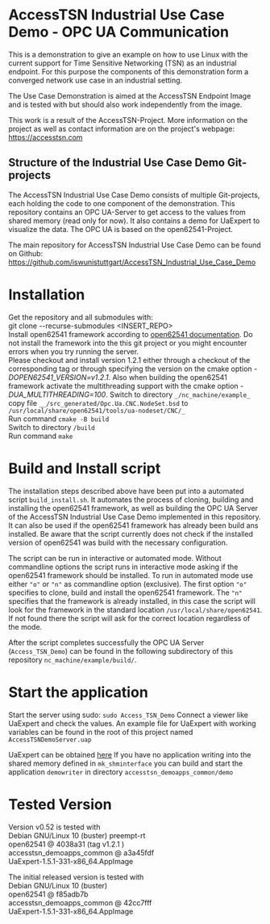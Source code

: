 # AccessTSN Industrial Use Case Demo - OPC UA Communication
This is a demonstration to give an example on how to use Linux with the current support for Time Sensitive Networking (TSN) as an industrial endpoint. For this purpose the components of this demonstration form a converged network use case in an industrial setting. 

The Use Case Demonstration is aimed at the AccessTSN Endpoint Image and is tested with but should also work independently from the image.

This work is a result of the AccessTSN-Project. More information on the project as well as contact information are on the project's webpage: https://accesstsn.com

## Structure of the Industrial Use Case Demo Git-projects

The AccessTSN Industrial Use Case Demo consists of multiple Git-projects, each holding the code to one component of the demonstration. This repository contains an OPC UA-Server to get access to the values from shared memory (read only for now). It also contains a demo for UaExpert to visualize the data. The OPC UA is based on the open62541-Project.

The main repository for AccessTSN Industrial Use Case Demo can be found on Github: https://github.com/iswunistuttgart/AccessTSN_Industrial_Use_Case_Demo

# Installation
Get the repository and all submodules with:  
git clone --recurse-submodules <INSERT_REPO>  
Install open62541 framework according to [open62541 documentation](https://open62541.org/doc/open62541-current.pdf). Do not install the framework into the this git project or you might encounter errors when you try running the server.  
Please checkout and install version 1.2.1 either through a checkout of the corresponding tag or through specifying the version on the cmake option *-DOPEN62541_VERSION=v1.2.1*. Also when building the open62541 framework activate the multithreading support with the cmake option *-DUA_MULTITHREADING=100*.
Switch to directory `_/nc_machine/example_`  
copy file `__/src_generated/Opc.Ua.CNC.NodeSet.bsd` to `/usr/local/share/open62541/tools/ua-nodeset/CNC/_`  
Run command `cmake -B build`  
Switch to directory `/build`  
Run command `make`  

# Build and Install script
The installation steps described above have been put into a automated script `build_install.sh`. It automates the process of cloning, building and installing the open62541 framework, as well as building the OPC UA Server of the AccessTSN Industrial Use Case Demo implemented in this repository. It can also be used if the open62541 framework has already been build ans installed. Be aware that the script currently does not check if the installed version of open62541 was build with the necessary configuration. 

The script can be run in interactive or automated mode. Without commandline options the script runs in interactive mode asking if the open62541 framework should be installed. To run in automated mode use either `"o"` or `"n"` as commandline option (exclusive). The first option `"o"` specifies to clone, build and install the open62541 framework. The `"n"` specifies that the framework is already installed, in this case the script will look for the framework in the standard location `/usr/local/share/open62541`. If not found there the script will ask for the correct location regardless of the mode.

After the script completes successfully the OPC UA Server (`Access_TSN_Demo`) can be found in the following subdirectory of this repository `nc_machine/example/build/`.

# Start the application
Start the server using sudo: `sudo Access_TSN_Demo`
Connect a viewer like UaExpert and check the values.
An example file for UaExpert with working variables can be found in the root of this project named `AccessTSNDemoServer.uap`

UaExpert can be obtained [here](https://www.unified-automation.com/de/downloads/opc-ua-clients.html)
If you have no application writing into the shared memory defined in `mk_shminterface` you can build and start the application `demowriter` in directory `accesstsn_demoapps_common/demo`

# Tested Version
Version v0.52 is tested with  
Debian GNU/Linux 10 (buster) preempt-rt  
open62541 @ 4038a31 (tag v1.2.1 )  
accesstsn_demoapps_common @ a3a45fdf  
UaExpert-1.5.1-331-x86_64.AppImage

The initial released version is tested with  
Debian GNU/Linux 10 (buster)  
open62541 @ f85adb7b  
accesstsn_demoapps_common @ 42cc7fff  
UaExpert-1.5.1-331-x86_64.AppImage
